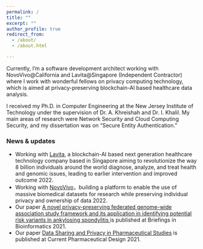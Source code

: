 ```yaml
---
permalink: / 
title: ""
excerpt: ""
author_profile: true
redirect_from:
  - /about/
  - /about.html

---
```


Currently, I’m a software development architect working with NovoVivo@California and Lavita@Singapore (Independent Contractor) where I work with wonderful fellows on privacy computing technology, which is aimed at privacy-preserving blockchain-AI based healthcare data analysis.

I received my Ph.D. in Computer Engineering at the New Jersey Institute of Technology under the supervision of Dr. A. Khreishah and Dr. I. Khalil. My main areas of research were Network Security and Cloud Computing Security, and my dissertation was on “Secure Entity Authentication.”

### News & updates
* Working with [Lavita](https://www.lavita.ai/), a blockchain-AI based next generation healthcare technology company based in Singapore aiming to revolutionize the way 8 billion individuals around the world diagnose, analyze, and treat health and genomic issues, leading to earlier intervention and improved outcome 2022.
* Working with [NovoVivo](http://www.novovivo.io/)，building a platform to enable the use of massive biomedical datasets for research while preserving individual privacy and ownership of data 2022.
* Our paper [A novel privacy-preserving federated genome-wide association study framework and its application in identifying potential risk variants in ankylosing spondylitis ](https://academic.oup.com/bib/article-abstract/22/3/bbaa090/5860679) is published at Briefings in Bioinformatics 2021.
* Our paper [Data Sharing and Privacy in Pharmaceutical Studies]([https://aclanthology.org/2022.csrr-1.6/](https://www.ingentaconnect.com/content/ben/cpd/2021/00000027/00000007/art00003)) is published at Current Pharmaceutical Design 2021.
